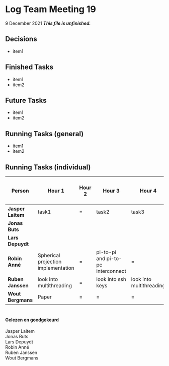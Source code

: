 # Log Team Meeting 19
9 December 2021
**_This file is unfinished._**
## Decisions
* item1

## Finished Tasks
* item1
* item2

## Future Tasks
* item1
* item2
  
## Running Tasks (general)
* item1
* item2

## Running Tasks (individual)
Person | Hour 1                   | Hour 2 | Hour 3 | Hour 4 | After hours (specify time)
------ |--------------------------|--------| ------ | ------ | -------------
**Jasper Laitem** | task1                    | =      | task2 | task3
**Jonas Buts**    |                          |        |      |
**Lars Depuydt**  |                          |        |      |
**Robin Anné**    | Spherical projection implementation | = | pi-to-pi and pi-to-pc interconnect | = 
**Ruben Janssen** | look into multithreading | =      |  look into ssh keys    | look into multithreading
**Wout Bergmans** | Paper | = | = | =

#
#### Gelezen en goedgekeurd
Jasper Laitem <br/>
Jonas Buts <br/>
Lars Depuydt <br/>
Robin Anné <br/>
Ruben Janssen <br/>
Wout Bergmans
